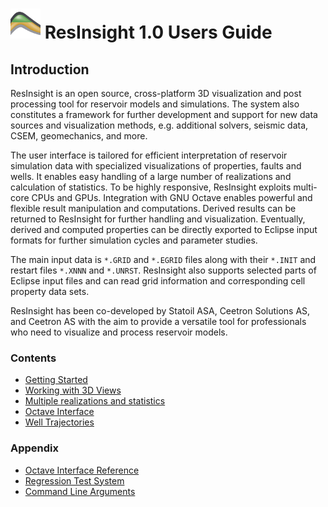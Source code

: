# ![](images/AppLogo48x48.png) ResInsight 1.0 Users Guide 

## Introduction

ResInsight is an open source, cross-platform 3D visualization and post processing tool for reservoir models and simulations. The system also constitutes a framework for further development and support for new data sources and visualization methods, e.g. additional solvers, seismic data, CSEM, geomechanics, and more. 

The user interface is tailored for efficient interpretation of reservoir simulation data with specialized visualizations of properties, faults and wells. It enables easy handling of a large number of realizations and calculation of statistics. To be highly responsive,  ResInsight exploits multi-core CPUs and GPUs. Integration with GNU Octave enables powerful and flexible result manipulation and computations. Derived results can be returned to ResInsight for further handling and visualization. Eventually, derived and computed properties can be directly exported to Eclipse input formats  for further simulation cycles and parameter studies.

The main input data is
`*.GRID` and `*.EGRID` files along with their `*.INIT` and restart files `*.XNNN` and `*.UNRST`. 
ResInsight also supports selected parts of Eclipse input files and can read grid 
information and corresponding cell property data sets.

ResInsight has been co-developed by Statoil ASA, Ceetron Solutions AS, and Ceetron AS with the aim to provide a versatile tool for professionals who need to visualize and process reservoir models.

### Contents

- [ Getting Started ](GettingStarted.md)
- [ Working with 3D Views ](ReservoirViews.md)
- [ Multiple realizations and statistics ](CaseGroupsAndStatistics.md)
- [ Octave Interface](OctaveInterface.md)
- [ Well Trajectories ](WellTrajectories.md)

### Appendix

- [ Octave Interface Reference](OctaveInterfaceReference.md)
- [ Regression Test System ](RegressionTestSystem.md)
- [ Command Line Arguments](CommandLineParameters.md)


